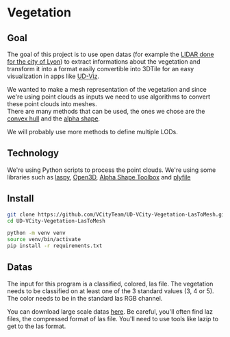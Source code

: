 ﻿# Vegetation

## Goal

The goal of this project is to use open datas (for example the [LIDAR done for the city of Lyon](https://data.grandlyon.com/portail/fr/jeux-de-donnees/nuage-points-lidar-2018-metropole-lyon-format-laz/info)) to extract informations about the vegetation and transform it into a format easily convertible into 3DTile for an easy visualization in apps like [UD-Viz](https://github.com/VCityTeam/UD-Viz).  
  
We wanted to make a mesh representation of the vegetation and since we're using point clouds as inputs we need to use algorithms to convert these point clouds into meshes.  
There are many methods that can be used, the ones we chose are the [convex hull](https://en.wikipedia.org/wiki/Convex_hull) and the [alpha shape](https://en.wikipedia.org/wiki/Alpha_shape).  
  
We will probably use more methods to define multiple LODs.

## Technology
 
We're using Python scripts to process the point clouds. We're using some libraries such as [laspy](https://laspy.readthedocs.io/en/latest/), [Open3D](http://www.open3d.org/docs/release/index.html), [Alpha Shape Toolbox](https://alphashape.readthedocs.io/en/latest/readme.html) and [plyfile](https://github.com/dranjan/python-plyfile)

## Install

```bash
git clone https://github.com/VCityTeam/UD-VCity-Vegetation-LasToMesh.git
cd UD-VCity-Vegetation-LasToMesh

python -m venv venv
source venv/bin/activate
pip install -r requirements.txt 
```
## Datas

The input for this program is a classified, colored, las file. The vegetation needs to be classified on at least one of the 3 standard values (3, 4 or 5). The color needs to be in the standard las RGB channel.  
  
You can download large scale datas [here](https://data.grandlyon.com/portail/fr/jeux-de-donnees/nuage-points-lidar-2018-metropole-lyon-format-laz/info). Be careful, you'll often find laz files, the compressed format of las file. You'll need to use tools like lazip to get to the las format.
